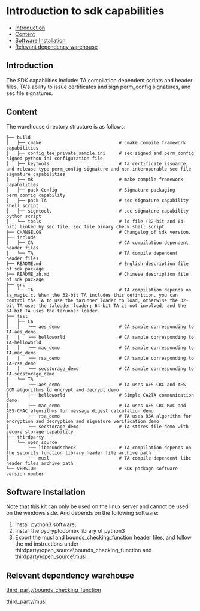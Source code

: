 
# Introduction to sdk capabilities <a name="EN-US_TOPIC_0000001078026808"></a>

-   [Introduction](#section11660541593)
-   [Content](#section161941989596)
-   [Software Installation](#section11914418405)
-   [Relevant dependency warehouse](#section1371113476307)

## Introduction <a name="section11660541593"></a>

The SDK capabilities include: TA compilation dependent scripts and header files, TA's ability to issue certificates and sign perm_config signatures, and sec file signatures.

## Content <a name="section161941989596"></a>

The warehouse directory structure is as follows:

```
├── build
│   ├── cmake                             # cmake compile framework capabilities
│   ├── config_tee_private_sample.ini     # sec signed and perm_config signed python ini configuration file
│   ├── keytools                          # ta certificate issuance, and release type perm_config signature and non-interoperable sec file signature capabilities
│   ├── mk                                # make compile framework capabilities
│   ├── pack-Config                       # Signature packaging perm_config capability
│   ├── pack-TA                           # sec signature capability shell script
│   ├── signtools                         # sec signature capability python script
│   └── tools                             # ld file (32-bit and 64-bit) linked by sec file, sec file binary check shell script 
├── CHANGELOG                             # Changelog of sdk version.
├── include
│   ├── CA                                # CA compilation dependent header files
│   └── TA                                # TA compile dependent header files
├── README.md                             # English description file of sdk package
├── README_zh.md                          # Chinese description file of sdk package
├── src
│   └── TA                                # TA compilation depends on ta_magic.c. When the 32-bit TA includes this definition, you can control the TA to use the tarunner loader to load, otherwise the 32-bit TA uses the taloader loader; 64-bit TA is not involved, and the 64-bit TA uses the tarunner loader.
├── test
│   ├── CA
│   │   ├── aes_demo                      # CA sample corresponding to TA-aes_demo
│   │   ├── helloworld                    # CA sample corresponding to TA-helloworld
│   │   ├── mac_demo                      # CA sample corresponding to TA-mac_demo
│   │   ├── rsa_demo                      # CA sample corresponding to TA-rsa_demo
│   │   └── secstorage_demo               # CA sample corresponding to TA-secstorage_demo
│   └── TA
│       ├── aes_demo                      # TA uses AES-CBC and AES-GCM algorithms to encrypt and decrypt demo
│       ├── helloworld                    # Simple CA2TA communication demo
│       ├── mac_demo                      # TA uses AES-CBC-MAC and AES-CMAC algorithms for message digest calculation demo
│       ├── rsa_demo                      # TA uses RSA algorithm for encryption and decryption and signature verification demo
│       └── secstorage_demo               # TA stores file demo with secure storage capability
├── thirdparty
│   └── open_source
│       ├── libboundscheck                # TA compilation depends on the security function library header file archive path
│       └── musl                          # TA compile dependent libc header files archive path
└── VERSION                               # SDK package software version number
```

## Software Installation <a name="section11914418405"></a>

Note that this kit can only be used on the linux server and cannot be used on the windows side. And depends on the following software:
1. Install python3 software;
2. Install the pycryptodomex library of python3
3. Export the musl and bounds_checking_function header files, and follow the md instructions under thirdparty\open_source\bounds_checking_function and thirdparty\open_source\musl.

## Relevant dependency warehouse<a name="section1371113476307"></a>

[third_party/bounds_checking_function](https://gitee.com/openharmony/third_party_bounds_checking_function)

[third_party/musl](https://gitee.com/openharmony/third_party_musl)
